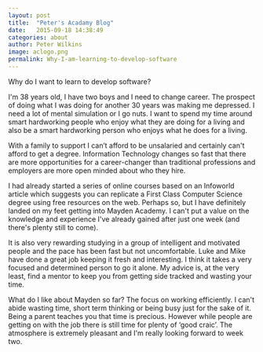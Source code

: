```yaml
---
layout: post
title:  "Peter's Acadamy Blog"
date:   2015-09-18 14:38:49
categories: about
author: Peter Wilkins
image: aclogo.png 
permalink: Why-I-am-learning-to-develop-software
---
```

Why do I want to learn to develop software?

I'm 38 years old, I have two boys and I need to change career. The prospect of doing what I was doing for another 30 years was making me depressed. I need a lot of mental simulation or I go nuts. I want to spend my time around smart hardworking people who enjoy what they are doing for a living and also be a smart hardworking person who enjoys what he does for a living.

With a family to support I can’t afford to be unsalaried and certainly can't afford to get a degree.
Information Technology changes so fast that there are more opportunities for a career-changer than traditional professions and employers are more open minded about who they hire. 

I had already started a series of online courses based on an Infoworld article which suggests you can replicate a First Class Computer Science degree using free resources on the web. Perhaps so, but I have definitely landed on my feet getting into Mayden Academy. I can't put a value on the knowledge and experience I've already gained after just one week (and there's plenty still to come). 

It is also very rewarding studying in a group of intelligent and motivated people and the pace has been fast but not uncomfortable. Luke and Mike have done a great job keeping it fresh and interesting. I think it takes a very focused and determined person to go it alone. My advice is, at the very least, find a mentor to keep you from getting side tracked and wasting your time.

What do I like about Mayden so far? The focus on working efficiently. I can't abide wasting time, short term thinking or being busy just for the sake of it. Being a parent teaches you that time is precious. However while people are getting on with the job there is still time for plenty of ‘good craic’. The atmosphere is extremely pleasant and I'm really looking forward to week two.


